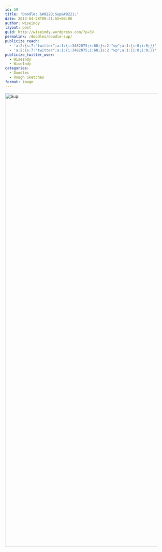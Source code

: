 ```yaml
---
id: 59
title: 'Doodle: &#8220;Sup&#8221;'
date: 2013-04-28T09:21:55+00:00
author: wiseindy
layout: post
guid: http://wiseindy.wordpress.com/?p=59
permalink: /doodles/doodle-sup/
publicize_reach:
  - 'a:2:{s:7:"twitter";a:1:{i:3482075;i:60;}s:2:"wp";a:1:{i:0;i:0;}}'
  - 'a:2:{s:7:"twitter";a:1:{i:3482075;i:60;}s:2:"wp";a:1:{i:0;i:0;}}'
publicize_twitter_user:
  - WiseIndy
  - WiseIndy
categories:
  - Doodles
  - Rough Sketches
format: image
---
```

<img class="alignnone size-full wp-image-40" alt="Sup" src="http://wiseindy.com/wp-content/uploads/2013/04/sup2.png" width="960" height="1494" />